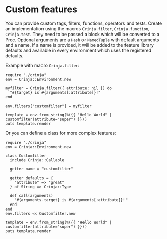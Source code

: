 # Custom features

You can provide custom tags, filters, functions, operators and tests. Create an implementation using the macros `Crinja.filter`, `Crinja.function`, `Crinja.test`. They need to be passed a block which will be converted to a Proc. Optional arguments are a `Hash` or `NamedTuple` with default arguments and a name. If a name is provided, it will be added to the feature library defaults and available in every environment which uses the registered defaults.

Example with macro `Crinja.filter`:

```playground
require "./crinja"
env = Crinja::Environment.new

myfilter = Crinja.filter({ attribute: nil }) do
  "#{target} is #{arguments[:attribute]}!"
end

env.filters["customfilter"] = myfilter

template = env.from_string(%({{ "Hello World" | customfilter(attribute="super") }}))
puts template.render
```

Or you can define a class for more complex features:

```playground
require "./crinja"
env = Crinja::Environment.new

class Customfilter
  include Crinja::Callable

  getter name = "customfilter"

  getter defaults = {
    "attribute" => "great"
  } of String => Crinja::Type

  def call(arguments)
    "#{arguments.target} is #{arguments[:attribute]}!"
  end
end
env.filters << Customfilter.new

template = env.from_string(%({{ "Hello World" | customfilter(attribute="super") }}))
puts template.render
```
